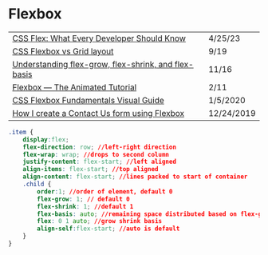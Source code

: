 # Flexbox

|                                                                                                                                                                                                                     |            |
| ------------------------------------------------------------------------------------------------------------------------------------------------------------------------------------------------------------------- | ---------- |
| [CSS Flex: What Every Developer Should Know](https://www.syncfusion.com/blogs/post/css-flex-every-developer-should-know.aspx?utm\_campaign=Frontend%2BWeekly\&utm\_medium=email\&utm\_source=Frontend\_Weekly\_355) | 4/25/23    |
| [CSS Flexbox vs Grid layout](https://blog.bitsrc.io/css-flexbox-vs-grid-layout-5ae41e28d1d2)                                                                                                                        | 9/19       |
| [Understanding flex-grow, flex-shrink, and flex-basis](https://css-tricks.com/understanding-flex-grow-flex-shrink-and-flex-basis/)                                                                                  | 11/16      |
| [Flexbox — The Animated Tutorial](https://medium.com/@js\_tut/flexbox-the-animated-tutorial-8075cbe4c1b2)                                                                                                           | 2/11       |
| [CSS Flexbox Fundamentals Visual Guide](https://medium.com/swlh/css-flexbox-fundamentals-visual-guide-1c467f480dac)                                                                                                 | 1/5/2020   |
| [How I create a Contact Us form using Flexbox](https://medium.com/swlh/how-i-create-a-contact-us-form-using-flexbox-b9f6660d4c96)                                                                                   | 12/24/2019 |

```css
.item {
    display:flex;
    flex-direction: row; //left-right direction
    flex-wrap: wrap; //drops to second column
    justify-content: flex-start; //left aligned
    align-items: flex-start; //top aligned
    align-content: flex-start; //lines packed to start of container
    .child {
        order:1; //order of element, default 0
        flex-grow: 1; // default 0
        flex-shrink: 1; //default 1
        flex-basis: auto; //remaining space distributed based on flex-grow
        flex: 0 1 auto; //grow shrink basis
        align-self:flex-start; //auto is default
    }
}
```

